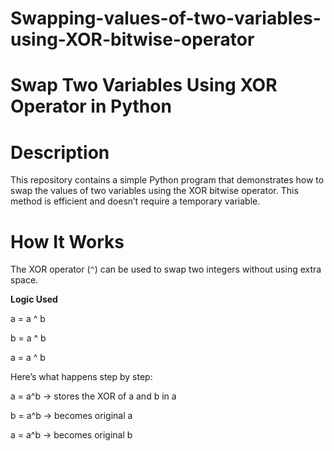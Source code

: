 # Swapping-values-of-two-variables-using-XOR-bitwise-operator

# Swap Two Variables Using XOR Operator in Python

# Description

This repository contains a simple Python program that demonstrates how to swap the values of two variables using the XOR bitwise operator. This method is efficient and doesn’t require a temporary variable.

# How It Works

The XOR operator (`^`) can be used to swap two integers without using extra space.

**Logic Used**

a = a ^ b

b = a ^ b

a = a ^ b

Here’s what happens step by step:

a = a^b → stores the XOR of a and b in a

b = a^b → becomes original a

a = a^b → becomes original b
